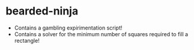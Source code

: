 bearded-ninja
=============

- Contains a gambling expirimentation script!
- Contains a solver for the minimum number of squares required to fill a rectangle!
